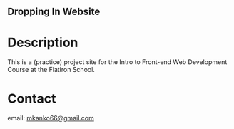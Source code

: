 Dropping In Website
---

# Description

This is a (practice) project site for the Intro to Front-end Web Development 
Course at the Flatiron School.

# Contact

email: mkanko66@gmail.com